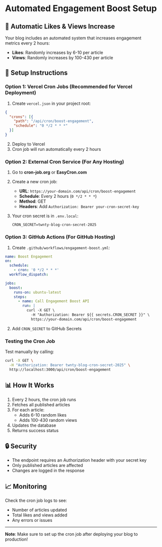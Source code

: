 # Automated Engagement Boost Setup

## 🤖 Automatic Likes & Views Increase

Your blog includes an automated system that increases engagement metrics every 2 hours:
- **Likes**: Randomly increases by 6-10 per article
- **Views**: Randomly increases by 100-430 per article

## 🔧 Setup Instructions

### Option 1: Vercel Cron Jobs (Recommended for Vercel Deployment)

1. Create `vercel.json` in your project root:
```json
{
  "crons": [{
    "path": "/api/cron/boost-engagement",
    "schedule": "0 */2 * * *"
  }]
}
```

2. Deploy to Vercel
3. Cron job will run automatically every 2 hours

### Option 2: External Cron Service (For Any Hosting)

1. Go to **cron-job.org** or **EasyCron.com**
2. Create a new cron job:
   - **URL**: `https://your-domain.com/api/cron/boost-engagement`
   - **Schedule**: Every 2 hours (`0 */2 * * *`)
   - **Method**: GET
   - **Headers**: Add `Authorization: Bearer your-cron-secret-key`

3. Your cron secret is in `.env.local`:
   ```
   CRON_SECRET=twnty-blog-cron-secret-2025
   ```

### Option 3: GitHub Actions (For GitHub Hosting)

1. Create `.github/workflows/engagement-boost.yml`:
```yaml
name: Boost Engagement
on:
  schedule:
    - cron: '0 */2 * * *'
  workflow_dispatch:

jobs:
  boost:
    runs-on: ubuntu-latest
    steps:
      - name: Call Engagement Boost API
        run: |
          curl -X GET \
            -H "Authorization: Bearer ${{ secrets.CRON_SECRET }}" \
            https://your-domain.com/api/cron/boost-engagement
```

2. Add `CRON_SECRET` to GitHub Secrets

### Testing the Cron Job

Test manually by calling:
```bash
curl -X GET \
  -H "Authorization: Bearer twnty-blog-cron-secret-2025" \
  http://localhost:3000/api/cron/boost-engagement
```

## 📊 How It Works

1. Every 2 hours, the cron job runs
2. Fetches all published articles
3. For each article:
   - Adds 6-10 random likes
   - Adds 100-430 random views
4. Updates the database
5. Returns success status

## 🔒 Security

- The endpoint requires an Authorization header with your secret key
- Only published articles are affected
- Changes are logged in the response

## 📈 Monitoring

Check the cron job logs to see:
- Number of articles updated
- Total likes and views added
- Any errors or issues

---

**Note**: Make sure to set up the cron job after deploying your blog to production!